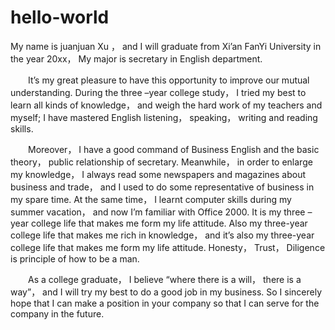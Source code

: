 # hello-world

My name is juanjuan Xu ， and I will graduate from Xi’an FanYi University in the year 20xx， My major is secretary in English department.

　　It’s my great pleasure to have this opportunity to improve our mutual understanding. During the three –year college study， I tried my best to learn all kinds of knowledge， and weigh the hard work of my teachers and myself; I have mastered English listening， speaking， writing and reading skills.

　　Moreover， I have a good command of Business English and the basic theory， public relationship of secretary. Meanwhile， in order to enlarge my knowledge， I always read some newspapers and magazines about business and trade， and I used to do some representative of business in my spare time. At the same time， I learnt computer skills during my summer vacation， and now I’m familiar with Office 2000. It is my three –year college life that makes me form my life attitude. Also my three-year college life that makes me rich in knowledge， and it’s also my three-year college life that makes me form my life attitude. Honesty， Trust， Diligence is principle of how to be a man.

　　As a college graduate， I believe “where there is a will， there is a way”， and I will try my best to do a good job in my business. So I sincerely hope that I can make a position in your company so that I can serve for the company in the future.
